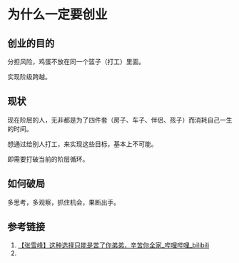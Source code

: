 # 为什么一定要创业


## 创业的目的

分担风险，鸡蛋不放在同一个篮子（打工）里面。

实现阶级跨越。

## 现状

现在阶层的人，无非都是为了四件套（房子、车子、伴侣、孩子）而消耗自己一生的时间。

想通过给别人打工，来实现这些目标，基本上不可能。

即需要打破当前的阶层循环。

## 如何破局

多思考，多观察，抓住机会，果断出手。

## 参考链接
1. [【张雪峰】这种选择只能是苦了你弟弟，辛苦你全家\_哔哩哔哩\_bilibili](https://www.bilibili.com/video/BV1w2421A7tC/)
2. 
